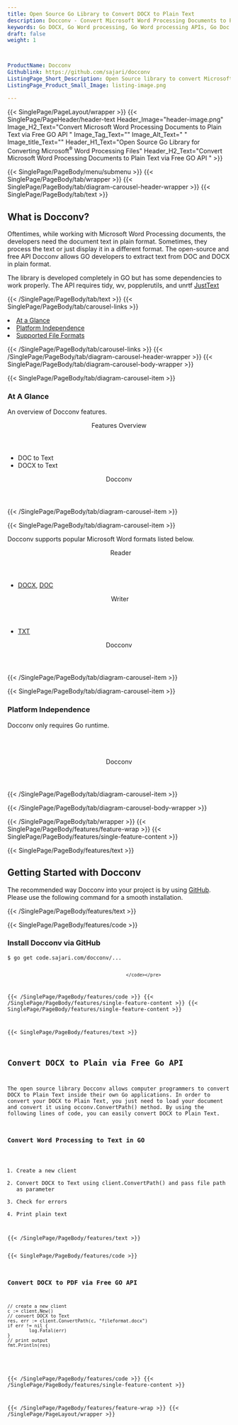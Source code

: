 ```yaml
---
title: Open Source Go Library to Convert DOCX to Plain Text
description: Docconv - Convert Microsoft Word Processing Documents to Plain Text via Free GO API
keywords: Go DOCX, Go Word processing, Go Word processing APIs, Go Doc API, Go .docx API, Go word library, create  Word Documents, modify Word documents, add image to word files, Open Source JavaScript Libraries, Open Source Word processing, Open Source Go Library, Convert DOCX, DOCX to  Plain Text
draft: false
weight: 1



ProductName: Docconv
Githublink: https://github.com/sajari/docconv
ListingPage_Short_Description: Open Source library to convert Microsoft Word documents to Plain Text via Free Go API.
ListingPage_Product_Small_Image: listing-image.png 

---
```


{{< SinglePage/PageLayout/wrapper >}}
{{< SinglePage/PageHeader/header-text
Header_Image="header-image.png"
Image_H2_Text="Convert Microsoft Word Processing Documents to Plain Text via Free GO API "
Image_Tag_Text=""
Image_Alt_Text=" "
Image_title_Text=""
Header_H1_Text="Open Source Go Library for Converting Microsoft<sup>®</sup> Word Processing Files"
Header_H2_Text="Convert Microsoft Word Processing Documents to Plain Text via Free GO API " >}}

{{< SinglePage/PageBody/menu/submenu >}}
{{< SinglePage/PageBody/tab/wrapper >}}
{{< SinglePage/PageBody/tab/diagram-carousel-header-wrapper >}}
{{< SinglePage/PageBody/tab/text >}}



<h2 class="h2title">What is Docconv?</h2>
<p>Oftentimes, while working with Microsoft Word Processing documents, the developers need the document text in plain format. Sometimes, they process the text or just display it in a different format. The open-source and free API Docconv allows GO developers to extract text from DOC and DOCX in plain format.</p>
<p>The library is developed completely in GO but has some dependencies to work properly. The API requires tidy, wv, popplerutils, and unrtf <a href="https://github.com/JalfResi/justext">JustText</a></p>

{{< /SinglePage/PageBody/tab/text >}}
{{< SinglePage/PageBody/tab/carousel-links >}}

<li data-target="#diagramcarousel" data-slide-to="0"><a href="#">At a Glance</a></li>
<li data-target="#diagramcarousel" data-slide-to="2"><a href="#">Platform Independence</a></li>
<li data-target="#diagramcarousel" data-slide-to="1"><a class="activetab" href="#">Supported File Formats</a></li>


{{< /SinglePage/PageBody/tab/carousel-links >}}
{{< /SinglePage/PageBody/tab/diagram-carousel-header-wrapper >}}
{{< SinglePage/PageBody/tab/diagram-carousel-body-wrapper >}}

{{< SinglePage/PageBody/tab/diagram-carousel-item >}}
<h3>At A Glance</h3>
<p>An overview of Docconv features.</p>
<div class="diagram1 d1-poi">
<div class="d1-row">
<div class="d1-col d1-right"><header>Features Overview</header>
<ul>
<li>DOC to Text</li>
<li>DOCX to Text</li>
</ul>
</div>
</div>
<div class="d1-logo" style="border: none;"><header>Docconv</header><footer><small></small></footer></div>
<!--/logo--></div>
<!--/diagram1-->
{{< /SinglePage/PageBody/tab/diagram-carousel-item >}}

{{< SinglePage/PageBody/tab/diagram-carousel-item >}}
<p>Docconv supports popular Microsoft Word formats listed below.</p>
<div class="diagram1 d2  d1-poi">
<div class="d1-row">
<div class="d1-col d1-left"><header><i class="fa fa-arrows-v "> </i> Reader</header>
<ul>
<li><a href="https://docs.fileformat.com/word-processing/docx/">DOCX</a>, <a href="https://docs.fileformat.com/word-processing/doc/">DOC</a></li>
</ul>
</div>
<!--/left-->
<div class="d1-col d1-right"><header><i class="fa fa-arrows-v "> </i>Writer</header>
<ul>
<li><a href="https://docs.fileformat.com/word-processing/txt/">TXT</a></li>
</ul>
</div>
<!--/right--></div>
<!--/row-->
<div class="d1-logo" style="border: none;"><header>Docconv</header><footer><small></small></footer></div>
<!--/logo--></div>
<!--/diagram2-->
{{< /SinglePage/PageBody/tab/diagram-carousel-item >}}

{{< SinglePage/PageBody/tab/diagram-carousel-item >}}
<h3>Platform Independence</h3>
<p>Docconv only requires Go runtime.</p>
<div class="diagram1 d1-poi">
<div class="d1-row">
<div class="d1-col d1-right"> </div>
<!--/left-->
<div class="d1-col d1-right"> </div>
<!--/right--></div>
<!--/row-->
<div class="d1-logo" style="border: none;"><br><header>Docconv</header><footer><small></small></footer></div>
<!--/logo--></div>
<!--/diagram2 -->
{{< /SinglePage/PageBody/tab/diagram-carousel-item >}}

{{< /SinglePage/PageBody/tab/diagram-carousel-body-wrapper >}}

{{< /SinglePage/PageBody/tab/wrapper >}}
{{< SinglePage/PageBody/features/feature-wrap >}}
{{< SinglePage/PageBody/features/single-feature-content >}}

{{< SinglePage/PageBody/features/text >}}
<h2 class="h2title">Getting Started with Docconv</h2>
<p>The recommended way Docconv into your project is by using <a href="https://github.com/sajari/docconv.git">GitHub</a>. Please use the following command for a smooth installation.</p>
{{< /SinglePage/PageBody/features/text >}}

{{< SinglePage/PageBody/features/code >}}
<h3>Install Docconv via GitHub</h3>
<pre><code class="html">$ go get code.sajari.com/docconv/...

                                                </code></pre>


{{< /SinglePage/PageBody/features/code >}}
{{< /SinglePage/PageBody/features/single-feature-content >}}
{{< SinglePage/PageBody/features/single-feature-content >}}

{{< SinglePage/PageBody/features/text >}}
<h2 class="h2title">Convert DOCX to Plain via Free Go API</h2>
<p>The open source library Docconv allows computer programmers to convert DOCX to Plain Text inside their own Go applications. In order to convert your DOCX to Plain Text, you just need to load your document and convert it using occonv.ConvertPath() method. By using the following lines of code, you can easily convert DOCX to Plain Text.</p>
<h3>Convert Word Processing to Text in GO</h3>
<ol>
<li>Create a new client</li>
<li>Convert DOCX to Text using client.ConvertPath() and pass file path as parameter</li>
<li>Check for errors</li>
<li>Print plain text</li>
</ol>
{{< /SinglePage/PageBody/features/text >}}

{{< SinglePage/PageBody/features/code >}}
<h3>Convert DOCX to PDF via Free GO API</h3>
<pre><code class="go">// create a new client
c := client.New()
// convert DOCX to Text
res, err := client.ConvertPath(c, "fileformat.docx")
if err != nil {
        log.Fatal(err)
}
// print output
fmt.Println(res)
                                                </code></pre>


{{< /SinglePage/PageBody/features/code >}}
{{< /SinglePage/PageBody/features/single-feature-content >}}

{{< /SinglePage/PageBody/features/feature-wrap >}}
{{< /SinglePage/PageLayout/wrapper >}}
